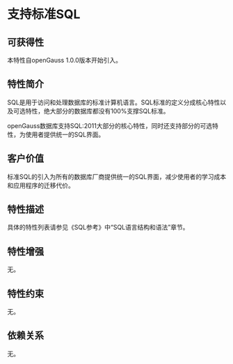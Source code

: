# 支持标准SQL<a name="ZH-CN_TOPIC_0000001088566346"></a>

## 可获得性<a name="section38134078"></a>

本特性自openGauss 1.0.0版本开始引入。

## 特性简介<a name="section7662382"></a>

SQL是用于访问和处理数据库的标准计算机语言。SQL标准的定义分成核心特性以及可选特性，绝大部分的数据库都没有100%支撑SQL标准。

openGauss数据库支持SQL:2011大部分的核心特性，同时还支持部分的可选特性，为使用者提供统一的SQL界面。

## 客户价值<a name="section1852576"></a>

标准SQL的引入为所有的数据库厂商提供统一的SQL界面，减少使用者的学习成本和应用程序的迁移代价。

## 特性描述<a name="section16673190"></a>

具体的特性列表请参见《SQL参考》中“SQL语言结构和语法”章节。

## 特性增强<a name="section15840983"></a>

无。

## 特性约束<a name="section06531946143616"></a>

无。

## 依赖关系<a name="section8351126"></a>

无。

